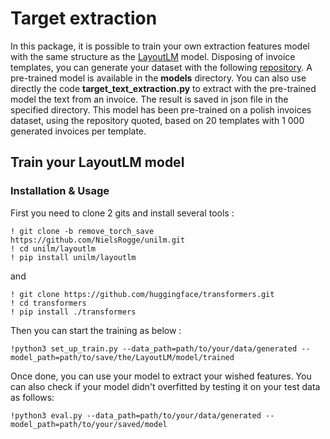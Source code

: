 # Target extraction

In this package, it is possible to train your own extraction features model with the same structure as the [LayoutLM](https://huggingface.co/microsoft/layoutlm-base-uncased) model.
Disposing of invoice templates, you can generate your dataset with the following [repository](https://github.com/h2o64/faktur_generator). A pre-trained model is available in the 
**models** directory. You can also use directly the code **target_text_extraction.py** to extract with the pre-trained model the text from an invoice. The result is saved in json 
file in the specified directory. This model has been pre-trained on a polish invoices dataset, using the repository quoted, based on 20 templates with 1 000 generated invoices per 
template.

## Train your LayoutLM model

### Installation & Usage

First you need to clone 2 gits and install several tools :

~~~
! git clone -b remove_torch_save https://github.com/NielsRogge/unilm.git
! cd unilm/layoutlm
! pip install unilm/layoutlm
~~~

and 

~~~
! git clone https://github.com/huggingface/transformers.git
! cd transformers
! pip install ./transformers
~~~

Then you can start the training as below :

~~~
!python3 set_up_train.py --data_path=path/to/your/data/generated --model_path=path/to/save/the/LayoutLM/model/trained
~~~

Once done, you can use your model to extract your wished features. You can also check if your model didn't overfitted by testing it on your test data as follows:

~~~
!python3 eval.py --data_path=path/to/your/data/generated --model_path=path/to/your/saved/model
~~~
